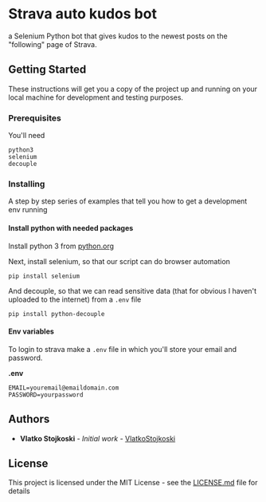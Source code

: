 # Strava auto kudos bot

a Selenium Python bot that gives kudos to the newest posts on the "following" page of Strava.

## Getting Started

These instructions will get you a copy of the project up and running on your local machine for development and testing purposes.

### Prerequisites

You'll need

```
python3
selenium
decouple
```

### Installing

A step by step series of examples that tell you how to get a development env running

#### Install python with needed packages

Install python 3 from [python.org](https://www.python.org/)

Next, install selenium, so that our script can do browser automation

```
pip install selenium
```

And decouple, so that we can read sensitive data (that for obvious I haven't uploaded to the internet) from a `.env` file

```
pip install python-decouple
```

#### Env variables

To login to strava make a `.env` file in which you'll store your email and password.

**.env**

```
EMAIL=youremail@emaildomain.com
PASSWORD=yourpassword
```

## Authors

- **Vlatko Stojkoski** - _Initial work_ - [VlatkoStojkoski](https://github.com/VlatkoStojkoski)

## License

This project is licensed under the MIT License - see the [LICENSE.md](LICENSE.md) file for details
